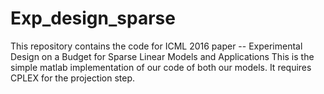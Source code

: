 # Exp_design_sparse
This repository contains the code for ICML 2016 paper -- Experimental Design on a Budget for Sparse Linear Models and Applications
This is the simple matlab implementation of our code of both our models. It requires CPLEX for the projection step.
